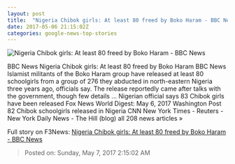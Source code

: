 ```yaml
---
layout: post
title:  "Nigeria Chibok girls: At least 80 freed by Boko Haram - BBC News"
date: 2017-05-06 21:15:02Z
categories: google-news-top-stories
---
```


![Nigeria Chibok girls: At least 80 freed by Boko Haram - BBC News](https://ichef.bbci.co.uk/news/1024/cpsprodpb/41F3/production/_95938861_nigeriangirls.jpg)

BBC News Nigeria Chibok girls: At least 80 freed by Boko Haram BBC News Islamist militants of the Boko Haram group have released at least 80 schoolgirls from a group of 276 they abducted in north-eastern Nigeria three years ago, officials say. The release reportedly came after talks with the government, though few details ... Nigerian official says 83 Chibok girls have been released Fox News World Digest: May 6, 2017 Washington Post 82 Chibok schoolgirls released in Nigeria CNN New York Times - Reuters - New York Daily News - The Hill (blog) all 208 news articles »


Full story on F3News: [Nigeria Chibok girls: At least 80 freed by Boko Haram - BBC News](http://www.f3nws.com/n/rcemJC)

> Posted on: Sunday, May 7, 2017 2:15:02 AM

